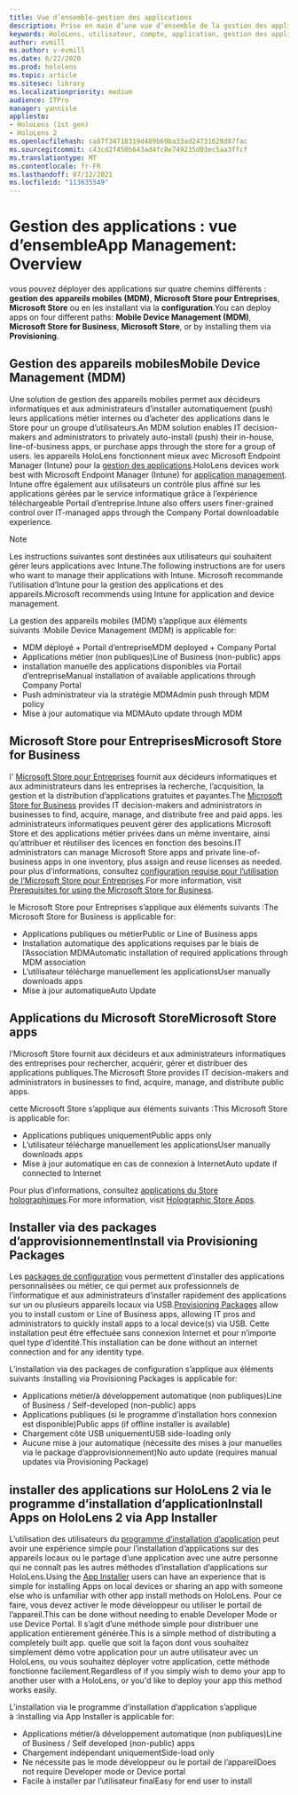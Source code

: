 ```yaml
---
title: Vue d’ensemble-gestion des applications
description: Prise en main d’une vue d’ensemble de la gestion des applications de réalité mixte avec la gestion des appareils mobiles, le Microsoft Store pour entreprises et les packages d’approvisionnement.
keywords: HoloLens, utilisateur, compte, application, gestion des applications,
author: evmill
ms.author: v-evmill
ms.date: 6/22/2020
ms.prod: hololens
ms.topic: article
ms.sitesec: library
ms.localizationpriority: medium
audience: ITPro
manager: yannisle
appliesto:
- HoloLens (1st gen)
- HoloLens 2
ms.openlocfilehash: ca87f34718319d489b69ba33ad24731628d87fac
ms.sourcegitcommit: c43cd2f450b643ad4fc8e749235d03ec5aa3ffcf
ms.translationtype: MT
ms.contentlocale: fr-FR
ms.lasthandoff: 07/12/2021
ms.locfileid: "113635549"
---
```

# <a name="app-management-overview"></a><span data-ttu-id="82d80-104">Gestion des applications : vue d’ensemble</span><span class="sxs-lookup"><span data-stu-id="82d80-104">App Management: Overview</span></span>

<span data-ttu-id="82d80-105">vous pouvez déployer des applications sur quatre chemins différents : **gestion des appareils mobiles (MDM)**, **Microsoft Store pour Entreprises**, **Microsoft Store** ou en les installant via la **configuration**.</span><span class="sxs-lookup"><span data-stu-id="82d80-105">You can deploy apps on four different paths: **Mobile Device Management (MDM)**, **Microsoft Store for Business**, **Microsoft Store**, or by installing them via **Provisioning**.</span></span>

## <a name="mobile-device-management-mdm"></a><span data-ttu-id="82d80-106">Gestion des appareils mobiles</span><span class="sxs-lookup"><span data-stu-id="82d80-106">Mobile Device Management (MDM)</span></span>

<span data-ttu-id="82d80-107">Une solution de gestion des appareils mobiles permet aux décideurs informatiques et aux administrateurs d’installer automatiquement (push) leurs applications métier internes ou d’acheter des applications dans le Store pour un groupe d’utilisateurs.</span><span class="sxs-lookup"><span data-stu-id="82d80-107">An MDM solution enables IT decision-makers and administrators to privately auto-install (push) their in-house, line-of-business apps, or purchase apps through the store for a group of users.</span></span> <span data-ttu-id="82d80-108">les appareils HoloLens fonctionnent mieux avec Microsoft Endpoint Manager (Intune) pour la [gestion des applications](app-deploy-intune.md).</span><span class="sxs-lookup"><span data-stu-id="82d80-108">HoloLens devices work best with Microsoft Endpoint Manager (Intune) for [application management](app-deploy-intune.md).</span></span> <span data-ttu-id="82d80-109">Intune offre également aux utilisateurs un contrôle plus affiné sur les applications gérées par le service informatique grâce à l’expérience téléchargeable Portail d’entreprise.</span><span class="sxs-lookup"><span data-stu-id="82d80-109">Intune also offers users finer-grained control over IT-managed apps through the Company Portal downloadable experience.</span></span>

> [!NOTE]
> <span data-ttu-id="82d80-110">Les instructions suivantes sont destinées aux utilisateurs qui souhaitent gérer leurs applications avec Intune.</span><span class="sxs-lookup"><span data-stu-id="82d80-110">The following instructions are for users who want to manage their applications with Intune.</span></span> <span data-ttu-id="82d80-111">Microsoft recommande l’utilisation d’Intune pour la gestion des applications et des appareils.</span><span class="sxs-lookup"><span data-stu-id="82d80-111">Microsoft recommends using Intune for application and device management.</span></span>

<span data-ttu-id="82d80-112">La gestion des appareils mobiles (MDM) s’applique aux éléments suivants :</span><span class="sxs-lookup"><span data-stu-id="82d80-112">Mobile Device Management (MDM) is applicable for:</span></span>

* <span data-ttu-id="82d80-113">MDM déployé + Portail d’entreprise</span><span class="sxs-lookup"><span data-stu-id="82d80-113">MDM deployed + Company Portal</span></span>
* <span data-ttu-id="82d80-114">Applications métier (non publiques)</span><span class="sxs-lookup"><span data-stu-id="82d80-114">Line of Business (non-public) apps</span></span>
* <span data-ttu-id="82d80-115">installation manuelle des applications disponibles via Portail d’entreprise</span><span class="sxs-lookup"><span data-stu-id="82d80-115">Manual installation of available applications through Company Portal</span></span>
* <span data-ttu-id="82d80-116">Push administrateur via la stratégie MDM</span><span class="sxs-lookup"><span data-stu-id="82d80-116">Admin push through MDM policy</span></span>
* <span data-ttu-id="82d80-117">Mise à jour automatique via MDM</span><span class="sxs-lookup"><span data-stu-id="82d80-117">Auto update through MDM</span></span>

## <a name="microsoft-store-for-business"></a><span data-ttu-id="82d80-118">Microsoft Store pour Entreprises</span><span class="sxs-lookup"><span data-stu-id="82d80-118">Microsoft Store for Business</span></span>

<span data-ttu-id="82d80-119">l' [Microsoft Store pour Entreprises](app-deploy-store-business.md) fournit aux décideurs informatiques et aux administrateurs dans les entreprises la recherche, l’acquisition, la gestion et la distribution d’applications gratuites et payantes.</span><span class="sxs-lookup"><span data-stu-id="82d80-119">The [Microsoft Store for Business](app-deploy-store-business.md) provides IT decision-makers and administrators in businesses to find, acquire, manage, and distribute free and paid apps.</span></span> <span data-ttu-id="82d80-120">les administrateurs informatiques peuvent gérer des applications Microsoft Store et des applications métier privées dans un même inventaire, ainsi qu’attribuer et réutiliser des licences en fonction des besoins.</span><span class="sxs-lookup"><span data-stu-id="82d80-120">IT administrators can manage Microsoft Store apps and private line-of-business apps in one inventory, plus assign and reuse licenses as needed.</span></span> <span data-ttu-id="82d80-121">pour plus d’informations, consultez [configuration requise pour l’utilisation de l’Microsoft Store pour Entreprises](/microsoft-store/prerequisites-microsoft-store-for-business).</span><span class="sxs-lookup"><span data-stu-id="82d80-121">For more information, visit [Prerequisites for using the Microsoft Store for Business](/microsoft-store/prerequisites-microsoft-store-for-business).</span></span>

<span data-ttu-id="82d80-122">le Microsoft Store pour Entreprises s’applique aux éléments suivants :</span><span class="sxs-lookup"><span data-stu-id="82d80-122">The Microsoft Store for Business is applicable for:</span></span>

* <span data-ttu-id="82d80-123">Applications publiques ou métier</span><span class="sxs-lookup"><span data-stu-id="82d80-123">Public or Line of Business apps</span></span>
* <span data-ttu-id="82d80-124">Installation automatique des applications requises par le biais de l’Association MDM</span><span class="sxs-lookup"><span data-stu-id="82d80-124">Automatic installation of required applications through MDM association</span></span>
* <span data-ttu-id="82d80-125">L’utilisateur télécharge manuellement les applications</span><span class="sxs-lookup"><span data-stu-id="82d80-125">User manually downloads apps</span></span>
* <span data-ttu-id="82d80-126">Mise à jour automatique</span><span class="sxs-lookup"><span data-stu-id="82d80-126">Auto Update</span></span>

## <a name="microsoft-store-apps"></a><span data-ttu-id="82d80-127">Applications du Microsoft Store</span><span class="sxs-lookup"><span data-stu-id="82d80-127">Microsoft Store apps</span></span>

<span data-ttu-id="82d80-128">l’Microsoft Store fournit aux décideurs et aux administrateurs informatiques des entreprises pour rechercher, acquérir, gérer et distribuer des applications publiques.</span><span class="sxs-lookup"><span data-stu-id="82d80-128">The Microsoft Store provides IT decision-makers and administrators in businesses to find, acquire, manage, and distribute public apps.</span></span>

<span data-ttu-id="82d80-129">cette Microsoft Store s’applique aux éléments suivants :</span><span class="sxs-lookup"><span data-stu-id="82d80-129">This Microsoft Store is applicable for:</span></span>

* <span data-ttu-id="82d80-130">Applications publiques uniquement</span><span class="sxs-lookup"><span data-stu-id="82d80-130">Public apps only</span></span>
* <span data-ttu-id="82d80-131">L’utilisateur télécharge manuellement les applications</span><span class="sxs-lookup"><span data-stu-id="82d80-131">User manually downloads apps</span></span>
* <span data-ttu-id="82d80-132">Mise à jour automatique en cas de connexion à Internet</span><span class="sxs-lookup"><span data-stu-id="82d80-132">Auto update if connected to Internet</span></span>

<span data-ttu-id="82d80-133">Pour plus d’informations, consultez [applications du Store holographiques](/hololens/holographic-store-apps).</span><span class="sxs-lookup"><span data-stu-id="82d80-133">For more information, visit [Holographic Store Apps](/hololens/holographic-store-apps).</span></span>

## <a name="install-via-provisioning-packages"></a><span data-ttu-id="82d80-134">Installer via des packages d’approvisionnement</span><span class="sxs-lookup"><span data-stu-id="82d80-134">Install via Provisioning Packages</span></span>

<span data-ttu-id="82d80-135">Les [packages de configuration](app-deploy-provisioning-package.md) vous permettent d’installer des applications personnalisées ou métier, ce qui permet aux professionnels de l’informatique et aux administrateurs d’installer rapidement des applications sur un ou plusieurs appareils locaux via USB.</span><span class="sxs-lookup"><span data-stu-id="82d80-135">[Provisioning Packages](app-deploy-provisioning-package.md) allow you to install custom or Line of Business apps, allowing IT pros and administrators to quickly install apps to a local device(s) via USB.</span></span> <span data-ttu-id="82d80-136">Cette installation peut être effectuée sans connexion Internet et pour n’importe quel type d’identité.</span><span class="sxs-lookup"><span data-stu-id="82d80-136">This installation can be done without an internet connection and for any identity type.</span></span>

<span data-ttu-id="82d80-137">L’installation via des packages de configuration s’applique aux éléments suivants :</span><span class="sxs-lookup"><span data-stu-id="82d80-137">Installing via Provisioning Packages is applicable for:</span></span>

* <span data-ttu-id="82d80-138">Applications métier/à développement automatique (non publiques)</span><span class="sxs-lookup"><span data-stu-id="82d80-138">Line of Business / Self-developed (non-public) apps</span></span>
* <span data-ttu-id="82d80-139">Applications publiques (si le programme d’installation hors connexion est disponible)</span><span class="sxs-lookup"><span data-stu-id="82d80-139">Public apps (if offline installer is available)</span></span>
* <span data-ttu-id="82d80-140">Chargement côté USB uniquement</span><span class="sxs-lookup"><span data-stu-id="82d80-140">USB side-loading only</span></span>
* <span data-ttu-id="82d80-141">Aucune mise à jour automatique (nécessite des mises à jour manuelles via le package d’approvisionnement)</span><span class="sxs-lookup"><span data-stu-id="82d80-141">No auto update (requires manual updates via Provisioning Package)</span></span>

## <a name="install-apps-on-hololens-2-via-app-installer"></a><span data-ttu-id="82d80-142">installer des applications sur HoloLens 2 via le programme d’installation d’application</span><span class="sxs-lookup"><span data-stu-id="82d80-142">Install Apps on HoloLens 2 via App Installer</span></span>

<span data-ttu-id="82d80-143">L’utilisation des utilisateurs du [programme d’installation d’application](app-deploy-app-installer.md) peut avoir une expérience simple pour l’installation d’applications sur des appareils locaux ou le partage d’une application avec une autre personne qui ne connaît pas les autres méthodes d’installation d’applications sur HoloLens.</span><span class="sxs-lookup"><span data-stu-id="82d80-143">Using the [App Installer](app-deploy-app-installer.md) users can have an experience that is simple for installing Apps on local devices or sharing an app with someone else who is unfamiliar with other app install methods on HoloLens.</span></span> <span data-ttu-id="82d80-144">Pour ce faire, vous devez activer le mode développeur ou utiliser le portail de l’appareil.</span><span class="sxs-lookup"><span data-stu-id="82d80-144">This can be done without needing to enable Developer Mode or use Device Portal.</span></span> <span data-ttu-id="82d80-145">Il s’agit d’une méthode simple pour distribuer une application entièrement générée.</span><span class="sxs-lookup"><span data-stu-id="82d80-145">This is a simple method of distributing a completely built app.</span></span> <span data-ttu-id="82d80-146">quelle que soit la façon dont vous souhaitez simplement démo votre application pour un autre utilisateur avec un HoloLens, ou vous souhaitez déployer votre application, cette méthode fonctionne facilement.</span><span class="sxs-lookup"><span data-stu-id="82d80-146">Regardless of if you simply wish to demo your app to another user with a HoloLens, or you'd like to deploy your app this method works easily.</span></span>

<span data-ttu-id="82d80-147">L’installation via le programme d’installation d’application s’applique à :</span><span class="sxs-lookup"><span data-stu-id="82d80-147">Installing via App Installer is applicable for:</span></span>

* <span data-ttu-id="82d80-148">Applications métier/à développement automatique (non publiques)</span><span class="sxs-lookup"><span data-stu-id="82d80-148">Line of Business / Self developed (non-public) apps</span></span>
* <span data-ttu-id="82d80-149">Chargement indépendant uniquement</span><span class="sxs-lookup"><span data-stu-id="82d80-149">Side-load only</span></span>
* <span data-ttu-id="82d80-150">Ne nécessite pas le mode développeur ou le portail de l’appareil</span><span class="sxs-lookup"><span data-stu-id="82d80-150">Does not require Developer mode or Device portal</span></span>
* <span data-ttu-id="82d80-151">Facile à installer par l’utilisateur final</span><span class="sxs-lookup"><span data-stu-id="82d80-151">Easy for end user to install</span></span>
